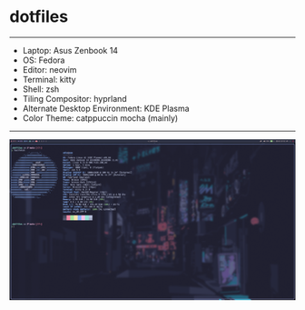 # dotfiles
---
- Laptop: Asus Zenbook 14
- OS: Fedora
- Editor: neovim
- Terminal: kitty
- Shell: zsh
- Tiling Compositor: hyprland
- Alternate Desktop Environment: KDE Plasma
- Color Theme: catppuccin mocha (mainly)

---

![hyprland_screenshot](.config/.assets/fastfetch.png "hyprlandscr")
